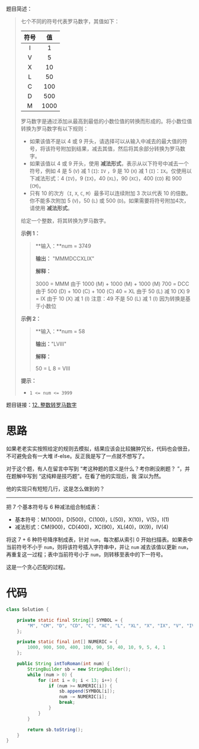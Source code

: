 题目简述：

> 七个不同的符号代表罗马数字，其值如下：
>
> | 符号 |  值  |
> | :--: | :--: |
> |  I   |  1   |
> |  V   |  5   |
> |  X   |  10  |
> |  L   |  50  |
> |  C   | 100  |
> |  D   | 500  |
> |  M   | 1000 |
>
> 罗马数字是通过添加从最高到最低的小数位值的转换而形成的。将小数位值转换为罗马数字有以下规则：
>
> - 如果该值不是以 4 或 9 开头，请选择可以从输入中减去的最大值的符号，将该符号附加到结果，减去其值，然后将其余部分转换为罗马数字。
> - 如果该值以 4 或 9 开头，使用 **减法形式**，表示从以下符号中减去一个符号，例如 4 是 5 (`V`) 减 1 (`I`): `IV` ，9 是 10 (`X`) 减 1 (`I`)：`IX`。仅使用以下减法形式：4 (`IV`)，9 (`IX`)，40 (`XL`)，90 (`XC`)，400 (`CD`) 和 900 (`CM`)。
> - 只有 10 的次方（`I`, `X`, `C`, `M`）最多可以连续附加 3 次以代表 10 的倍数。你不能多次附加 5 (`V`)，50 (`L`) 或 500 (`D`)。如果需要将符号附加4次，请使用 **减法形式**。
>
> 给定一个整数，将其转换为罗马数字。
>
> **示例 1：**
>
> >  **输入：**num = 3749
> >
> > **输出：** "MMMDCCXLIX"
> >
> > **解释：**
> >
> > 3000 = MMM 由于 1000 (M) + 1000 (M) + 1000 (M)
> >  700 = DCC 由于 500 (D) + 100 (C) + 100 (C)
> >   40 = XL 由于 50 (L) 减 10 (X)
> >    9 = IX 由于 10 (X) 减 1 (I)
> > 注意：49 不是 50 (L) 减 1 (I) 因为转换是基于小数位
>
> **示例 2：**
>
> > **输入：**num = 58
> >
> > **输出：**"LVIII"
> >
> > **解释：**
> >
> > 50 = L
> >  8 = VIII
>
> **提示：**
>
> - `1 <= num <= 3999`

题目链接：[12. 整数转罗马数字](https://leetcode.cn/problems/integer-to-roman/)

# 思路

如果老老实实按照给定的规则去模拟，结果应该会比较臃肿冗长，代码也会很丑，不可避免会有一大堆 if-else。反正我是写了一点就不想写了。

对于这个题，有人在留言中写到 “考这种题的意义是什么？考你刷没刷题？ ”，并在题解中写到 “这纯粹是技巧题”。在看了他的实现后，我 深以为然。

他的实现只有短短几行，这是怎么做到的？

---

把 7 个基本符号与 6 种减法组合制成表：

- 基本符号：M(1000)，D(500)，C(100)，L(50)，X(10)，V(5)，I(1)
- 减法形式：CM(900)，CD(400)，XC(90)，XL(40)，IX(9)，IV(4)

将这 7 + 6 种符号降序制成表，针对 `num`，每次都从索引 0 开始扫描表。如果表中当前符号不小于 `num`，则将该符号插入字符串中，并让 `num` 减去该值以更新 `num`，再重复这一过程；表中当前符号小于 `num`，则转移至表中的下一符号。

这是一个贪心匹配的过程。

# 代码

```java
class Solution {

    private static final String[] SYMBOL = {
        "M", "CM", "D", "CD", "C", "XC", "L", "XL", "X", "IX", "V", "IV", "I"
    };

    private static final int[] NUMERIC = {
        1000, 900, 500, 400, 100, 90, 50, 40, 10, 9, 5, 4, 1
    };

    public String intToRoman(int num) {
        StringBuilder sb = new StringBuilder();
        while (num > 0) {
            for (int i = 0; i < 13; i++) {
                if (num >= NUMERIC[i]) {
                    sb.append(SYMBOL[i]);
                    num -= NUMERIC[i];
                    break;
                }
            }
        }

        return sb.toString();
    }
}
```

